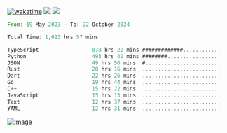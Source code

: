 [![wakatime](https://wakatime.com/badge/user/00eead22-fb14-4dd0-ab8a-3625cafbd50d.svg)](https://wakatime.com/@00eead22-fb14-4dd0-ab8a-3625cafbd50d)
![](https://komarev.com/ghpvc/?username=flatypus)
![](https://pixel.flatypus.me/flatypus?type=tracker)
<!--START_SECTION:waka-->

```rust
From: 19 May 2023 - To: 22 October 2024

Total Time: 1,623 hrs 57 mins

TypeScript                 878 hrs 22 mins #############............   53.84 %
Python                     493 hrs 40 mins ########.................   30.26 %
JSON                       49 hrs 56 mins  #........................   03.06 %
Rust                       28 hrs 16 mins  .........................   01.73 %
Dart                       22 hrs 26 mins  .........................   01.38 %
Go                         19 hrs 44 mins  .........................   01.21 %
C++                        15 hrs 22 mins  .........................   00.94 %
JavaScript                 15 hrs 13 mins  .........................   00.93 %
Text                       12 hrs 37 mins  .........................   00.77 %
YAML                       12 hrs 31 mins  .........................   00.77 %
```

<!--END_SECTION:waka-->
[<img alt="image" src="https://github.com/flatypus/flatypus/assets/68029599/0a302dc1-501c-43a0-ae8d-37ec4817f3bd">](https://flatypus.me)

